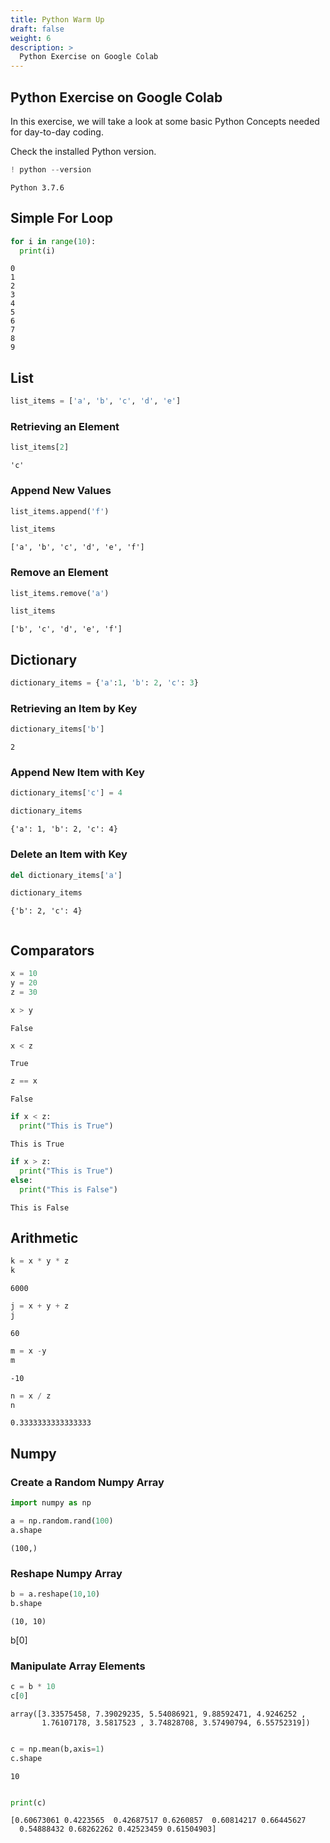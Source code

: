 ```yaml
---
title: Python Warm Up
draft: false
weight: 6
description: >
  Python Exercise on Google Colab
---
```



## Python Exercise on Google Colab

In this exercise, we will take a look at some basic Python Concepts needed for
day-to-day coding. 

Check the installed Python version.


```python
! python --version
```

    Python 3.7.6


## Simple For Loop


```python
for i in range(10):
  print(i)
```

    0
    1
    2
    3
    4
    5
    6
    7
    8
    9


## List


```python
list_items = ['a', 'b', 'c', 'd', 'e']
```

### Retrieving an Element


```python
list_items[2]
```




    'c'



### Append New Values


```python
list_items.append('f')
```


```python
list_items
```




    ['a', 'b', 'c', 'd', 'e', 'f']



### Remove an Element


```python
list_items.remove('a')
```


```python
list_items
```




    ['b', 'c', 'd', 'e', 'f']



## Dictionary


```python
dictionary_items = {'a':1, 'b': 2, 'c': 3}
```

### Retrieving an Item by Key


```python
dictionary_items['b']
```




    2



### Append New Item with Key


```python
dictionary_items['c'] = 4
```


```python
dictionary_items
```




    {'a': 1, 'b': 2, 'c': 4}



### Delete an Item with Key


```python
del dictionary_items['a'] 
```


```python
dictionary_items
```




    {'b': 2, 'c': 4}




```python

```

## Comparators


```python
x = 10
y = 20 
z = 30
```


```python
x > y 
```




    False




```python
x < z
```




    True




```python
z == x
```




    False




```python
if x < z:
  print("This is True")
```

    This is True



```python
if x > z:
  print("This is True")
else:
  print("This is False")  
```

    This is False


## Arithmetic


```python
k = x * y * z
k
```




    6000




```python
j = x + y + z
j
```




    60




```python
m = x -y 
m
```




    -10






```python
n = x / z
n
```




    0.3333333333333333



## Numpy

### Create a Random Numpy Array 


```python
import numpy as np
```


```python
a = np.random.rand(100)
a.shape
```




    (100,)



### Reshape Numpy Array


```python
b = a.reshape(10,10)
b.shape
```




    (10, 10)



b[0]

### Manipulate Array Elements


```python
c = b * 10
c[0]
```




    array([3.33575458, 7.39029235, 5.54086921, 9.88592471, 4.9246252 ,
           1.76107178, 3.5817523 , 3.74828708, 3.57490794, 6.55752319])




```python

```


```python
c = np.mean(b,axis=1)
c.shape
```




    10




```python

```


```python
print(c)
```




    [0.60673061 0.4223565  0.42687517 0.6260857  0.60814217 0.66445627 
      0.54888432 0.68262262 0.42523459 0.61504903]




```python

```
